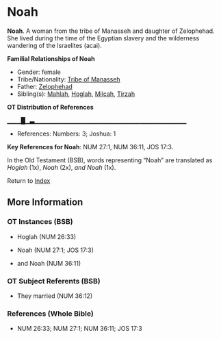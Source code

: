 # Noah
**Noah**. 
A woman from the tribe of Manasseh and daughter of Zelophehad. She lived during the time of the Egyptian slavery and the wilderness wandering of the Israelites (acai). 




**Familial Relationships of Noah**


* Gender: female
* Tribe/Nationality: [Tribe of Manasseh](../../../groups/md/acai/Manasseh.md)
* Father: [Zelophehad](Zelophehad.md)
* Sibling(s): [Mahlah](Mahlah.md), [Hoglah](Hoglah.md), [Milcah](Milcah.2.md), [Tirzah](Tirzah.md)


**OT Distribution of References**

▁▁▁█▁▃▁▁▁▁▁▁▁▁▁▁▁▁▁▁▁▁▁▁▁▁▁▁▁▁▁▁▁▁▁▁▁▁▁
* References: Numbers: 3; Joshua: 1



**Key References for Noah**: 
NUM 27:1, NUM 36:11, JOS 17:3. 


In the Old Testament (BSB), words representing “Noah” are translated as 
*Hoglah* (1x), *Noah* (2x), *and Noah* (1x). 




Return to [Index](00-Index.md)

## More Information

### OT Instances (BSB)

* Hoglah (NUM 26:33)

* Noah (NUM 27:1; JOS 17:3)

* and Noah (NUM 36:11)



### OT Subject Referents (BSB)

* They married (NUM 36:12)



### References (Whole Bible)

* NUM 26:33; NUM 27:1; NUM 36:11; JOS 17:3



